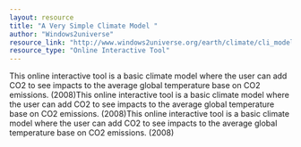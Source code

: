 ```yaml
---
layout: resource
title: "A Very Simple Climate Model "
author: "Windows2universe"
resource_link: "http://www.windows2universe.org/earth/climate/cli_model.html"
resource_type: "Online Interactive Tool"
---
```


This online interactive tool is a basic climate model where the user can add CO2 to see impacts to the average global temperature base on CO2 emissions. (2008)This online interactive tool is a basic climate model where the user can add CO2 to see impacts to the average global temperature base on CO2 emissions. (2008)This online interactive tool is a basic climate model where the user can add CO2 to see impacts to the average global temperature base on CO2 emissions. (2008)
